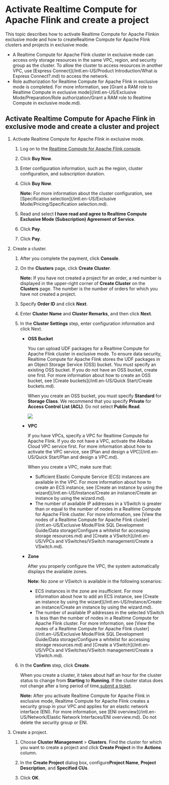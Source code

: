 # Activate Realtime Compute for Apache Flink and create a project

This topic describes how to activate Realtime Compute for Apache Flinkin exclusive mode and how to createRealtime Compute for Apache Flink clusters and projects in exclusive mode.

-   A Realtime Compute for Apache Flink cluster in exclusive mode can access only storage resources in the same VPC, region, and security group as the cluster. To allow the cluster to access resources in another VPC, use [Express Connect](/intl.en-US/Product Introduction/What is Express Connect?.md) to access the network.
-   Role authorization for Realtime Compute for Apache Flink in exclusive mode is completed. For more information, see [Grant a RAM role to Realtime Compute in exclusive mode](/intl.en-US/Exclusive Mode/Preparation/Role authorization/Grant a RAM role to Realtime Compute in exclusive mode.md).

## Activate Realtime Compute for Apache Flink in exclusive mode and create a cluster and project

1.  Activate Realtime Compute for Apache Flink in exclusive mode.

    1.  Log on to the [Realtime Compute for Apache Flink console](https://www.alibabacloud.com/zh/products/realtime-compute?spm=a2796.7919406.3156523820.dnavproductdatacom3.66f42d23uPyhJv).

    2.  Click **Buy Now**.

    3.  Enter configuration information, such as the region, cluster configuration, and subscription duration.

    4.  Click **Buy Now**.

        **Note:** For more information about the cluster configuration, see [Specification selection](/intl.en-US/Exclusive Mode/Pricing/Specification selection.md).

    5.  Read and select **I have read and agree to Realtime Compute Exclusive Mode \(Subscription\) Agreement of Service**.

    6.  Click **Pay**.

    7.  Click **Pay**.

2.  Create a cluster.

    1.  After you complete the payment, click **Console**.

    2.  On the **Clusters** page, click **Create Cluster**.

        **Note:** If you have not created a project for an order, a red number is displayed in the upper-right corner of **Create Cluster** on the **Clusters** page. The number is the number of orders for which you have not created a project.

    3.  Specify **Order ID** and click **Next**.

    4.  Enter **Cluster Name** and **Cluster Remarks**, and then click **Next**.

    5.  In the **Cluster Settings** step, enter configuration information and click Next.

        -   **OSS Bucket**

            You can upload UDF packages for a Realtime Compute for Apache Flink cluster in exclusive mode. To ensure data security, Realtime Compute for Apache Flink stores the UDF packages in an Object Storage Service \(OSS\) bucket. You must specify an existing OSS bucket. If you do not have an OSS bucket, create one first. For more information about how to create an OSS bucket, see [Create buckets](/intl.en-US/Quick Start/Create buckets.md).

            When you create an OSS bucket, you must specify **Standard** for **Storage Class**. We recommend that you specify **Private** for **Access Control List \(ACL\)**. Do not select **Public Read**.

            ![](https://static-aliyun-doc.oss-accelerate.aliyuncs.com/assets/img/en-US/4764076061/p33098.png)

        -   **VPC**

            If you have VPCs, specify a VPC for Realtime Compute for Apache Flink. If you do not have a VPC, activate the Alibaba Cloud VPC service first. For more information about how to activate the VPC service, see [Plan and design a VPC](/intl.en-US/Quick Start/Plan and design a VPC.md).

            When you create a VPC, make sure that:

            -   Sufficient Elastic Compute Service \(ECS\) instances are available in the VPC. For more information about how to create an ECS instance, see [Create an instance by using the wizard](/intl.en-US/Instance/Create an instance/Create an instance by using the wizard.md).
            -   The number of available IP addresses in a VSwitch is greater than or equal to the number of nodes in a Realtime Compute for Apache Flink cluster. For more information, see [View the nodes of a Realtime Compute for Apache Flink cluster](/intl.en-US/Exclusive Mode/Flink SQL Development Guide/Data storage/Configure a whitelist for accessing storage resources.md) and [Create a VSwitch](/intl.en-US/VPCs and VSwitches/VSwitch management/Create a VSwitch.md).
        -   **Zone**

            After you properly configure the VPC, the system automatically displays the available zones.

            **Note:** No zone or VSwitch is available in the following scenarios:

            -   ECS instances in the zone are insufficient. For more information about how to add an ECS instance, see [Create an instance by using the wizard](/intl.en-US/Instance/Create an instance/Create an instance by using the wizard.md).
            -   The number of available IP addresses in the selected VSwitch is less than the number of nodes in a Realtime Compute for Apache Flink cluster. For more information, see [View the nodes of a Realtime Compute for Apache Flink cluster](/intl.en-US/Exclusive Mode/Flink SQL Development Guide/Data storage/Configure a whitelist for accessing storage resources.md) and [Create a VSwitch](/intl.en-US/VPCs and VSwitches/VSwitch management/Create a VSwitch.md).
    6.  In the **Confirm** step, click **Create**.

        When you create a cluster, it takes about half an hour for the cluster status to change from **Starting** to **Running**. If the cluster status does not change after a long period of time,[submit a ticket](https://account.alibabacloud.com/login/login.htm?oauth_callback=https%3A//ticket-intl.console.aliyun.com/%23).

        **Note:** After you activate Realtime Compute for Apache Flink in exclusive mode, Realtime Compute for Apache Flink creates a security group in your VPC and applies for an elastic network interface \(ENI\). For more information, see [ENI overview](/intl.en-US/Network/Elastic Network Interfaces/ENI overview.md). Do not delete the security group or ENI.

3.  Create a project.

    1.  Choose **Cluster Management** \> **Clusters**. Find the cluster for which you want to create a project and click **Create Project** in the **Actions** column.

    2.  In the **Create Project** dialog box, configure**Project Name**, **Project Description**, and **Specified CUs**.

    3.  Click **OK**.


